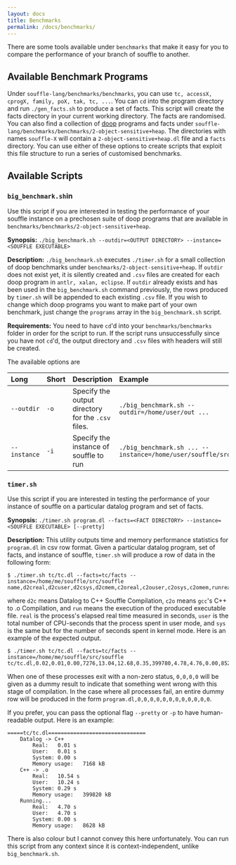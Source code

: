 ```yaml
---
layout: docs
title: Benchmarks
permalink: /docs/benchmarks/
---
```


There are some tools available under `benchmarks` that make it easy for you to compare the performance of your branch of souffle to another.

## Available Benchmark Programs

Under `souffle-lang/benchmarks/benchmarks`, you can use `tc, accessX, cprogX, family, poX, tak, tc, ...`. You can `cd` into the program directory and run `./gen_facts.sh` to produce a set of facts. This script will create the facts directory in your current working directory. The facts are randomised.
You can also find a collection of [doop](http://doop.program-analysis.org/benchmarks.html) programs and facts under `souffle-lang/benchmarks/benchmarks/2-object-sensitive+heap`. The directories with names `souffle-X` will contain a `2-object-sensitive+heap.dl` file and a `facts` directory.
You can use either of these options to create scripts that exploit this file structure to run a series of customised benchmarks.

## Available Scripts

### `big_benchmark.sh`in

Use this script if you are interested in testing the performance of your souffle instance on a prechosen suite of doop programs that are available in `benchmarks/benchmarks/2-object-sensitive+heap`.

**Synopsis:** `./big_benchmark.sh --outdir=<OUTPUT DIRECTORY> --instance=<SOUFFLE EXECUTABLE>`

**Description:** `./big_benchmark.sh` executes `./timer.sh` for a small collection of doop benchmarks under `benchmarks/2-object-sensitive+heap`. If `outdir` does not exist yet, it is silently created and `.csv` files are created for each doop program in `antlr, xalan, eclipse`. If `outdir` already exists and has been used in the `big_benchmark.sh` command previously, the rows produced by `timer.sh` will be appended to each existing `.csv` file. If you wish to change which doop programs you want to make part of your own benchmark, just change the `programs` array in the `big_benchmark.sh` script.

**Requirements:** You need to have `cd`'d into your `benchmarks/benchmarks` folder in order for the script to run. If the script runs unsuccessfully since you have not `cd`'d, the output directory and `.csv` files with headers will still be created.

The available options are

| Long  | Short | Description | Example |
| :------------- | :------------- | :------------ | :------------ |
 `--outdir` | `-o` | Specify the output directory for the `.csv` files. | `./big_benchmark.sh --outdir=/home/user/out ...` |
| `--instance` | `-i` | Specify the instance of souffle to run | `./big_benchmark.sh ... --instance=/home/user/souffle/src/souffle` |

### `timer.sh`
Use this script if you are interested in testing the performance of your instance of souffle on a particular datalog program and set of facts.

**Synopsis:** `./timer.sh program.dl --facts=<FACT DIRECTORY> --instance=<SOUFFLE EXECUTABLE> [--pretty]`

**Description:** This utility outputs time and memory performance statistics for `program.dl` in csv row format. Given a particular datalog program, set of facts, and instance of souffle, `timer.sh` will produce a row of data in the following form:

~~~
$ ./timer.sh tc/tc.dl --facts=tc/facts --instance=/home/me/souffle/src/souffle
name,d2creal,d2cuser,d2csys,d2cmem,c2oreal,c2ouser,c2osys,c2omem,runreal,runuser,runsys,runmem
~~~

where `d2c` means Datalog to C++ Souffle Compilation, `c2o` means `gcc`'s C++ to .o Compilation, and `run` means the execution of the produced executable file. `real` is the process's elapsed real time measured in seconds, `user` is the total number of CPU-seconds that the process spent in user mode, and `sys` is the same but for the number of seconds spent in kernel mode. Here is an example of the expected output.

~~~
$ ./timer.sh tc/tc.dl --facts=tc/facts --instance=/home/me/souffle/src/souffle
tc/tc.dl,0.02,0.01,0.00,7276,13.04,12.68,0.35,399780,4.78,4.76,0.00,8520
~~~

When one of these processes exit with a non-zero status, `0,0,0,0` will be given as a dummy result to indicate that something went wrong with this stage of compilation. In the case where all processes fail, an entire dummy row will be produced in the form `program.dl,0,0,0,0,0,0,0,0,0,0,0,0`.

If you prefer, you can pass the optional flag `--pretty` or `-p` to have human-readable output. Here is an example:

~~~
=====tc/tc.dl===============================
	Datalog -> C++
		Real:	0.01 s
		User:	0.01 s
		System:	0.00 s
		Memory usage:	7168 kB
	C++ -> .o
		Real:	10.54 s
		User:	10.24 s
		System:	0.29 s
		Memory usage:	399820 kB
	Running...
		Real:	4.70 s
		User:	4.70 s
		System:	0.00 s
		Memory usage:	8628 kB
~~~

There is also colour but I cannot convey this here unfortunately. You can run this script from any context since it is context-independent, unlike `big_benchmark.sh`. 





